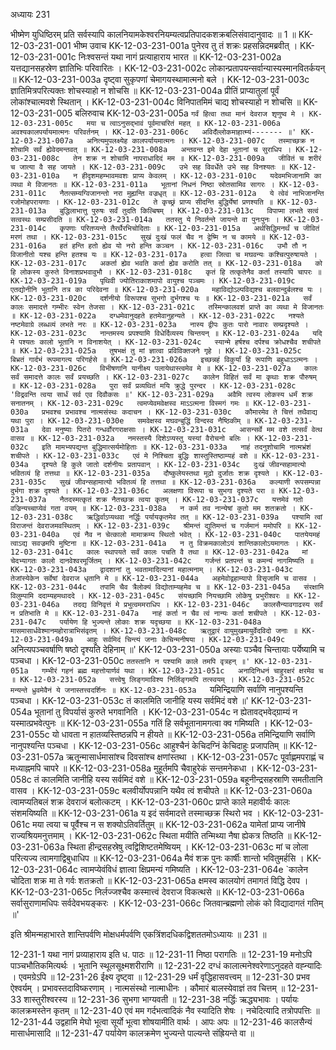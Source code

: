 अध्यायः 231

भीष्मेण युधिष्ठिरम् प्रति सर्वस्यापि कालनियामकेश्वरनियम्यत्वप्रतिपादकशक्रबलिसंवादानुवादः ॥ 1 ॥
KK-12-03-231-001	भीष्म उवाच 
KK-12-03-231-001a	पुनेरव तु तं शक्रः प्रहसन्निदमब्रवीत् ।
KK-12-03-231-001c	निःश्वसन्तं यथा नागं प्रत्याहाराय भारत ॥
KK-12-03-231-002a	यत्तद्यानसहस्रेण ज्ञातिभिः परिवारितः ।
KK-12-03-231-002c	लोकान्प्रतापयन्सर्वान्यास्यस्मानवितर्कयन् ॥
KK-12-03-231-003a	दृष्ट्वा सुकृपणां चेमागयस्थामात्मनो बले ।
KK-12-03-231-003c	ज्ञातिमित्रपरित्यक्तः शोचस्याहो न शोचसि ॥
KK-12-03-231-004a	प्रीतिं प्राप्यातुलां पूर्वं लोकांश्चात्मवशे स्थितान् ।
KK-12-03-231-004c	विनिपातमिमं चाद्य शोचस्याहो न शोचसि ॥
KK-12-03-231-005	बलिरुवाच 
KK-12-03-231-005a	`गर्वं हित्वा तथा मानं देवराज शृणुष्व मे ।
KK-12-03-231-005c	मया च त्वाऽनुसद्भावं पूर्वमाचरितं महत् ॥
KK-12-03-231-006a	अवश्यकालपर्यायमात्मनः परिवर्तनम् ।
KK-12-03-231-006c	अविदँल्लोकमाहात्म्यं------- ॥'
KK-12-03-231-007a	अनित्यमुपलक्ष्येह कालपर्यायमात्मनः ।
KK-12-03-231-007c	तस्माच्छक्र न शोचामि सर्वं ह्येवेदमन्तवत् ॥
KK-12-03-231-008a	अन्तवन्त इमे देहा भूतानां च सुराधिप ।
KK-12-03-231-008c	तेन शक्र न शोचामि नापराधादिदं मम ॥
KK-12-03-231-009a	जीवितं च शरीरं च जात्या वै सह जायते ।
KK-12-03-231-009c	उभे सह विवर्धेते उभे सह विनश्यतः ॥
KK-12-03-231-010a	न हीदृशमहम्भावमवशः प्राप्य केवलम् ।
KK-12-03-231-010c	यदेवमभिजानामि का व्यथा मे विजानतः ॥
KK-12-03-231-011a	भूतानां निधनं निष्ठा स्रोतसामिव सागरः ।
KK-12-03-231-011c	नैतत्सम्यग्विजानन्तो नरा मुह्यन्ति वज्रधृत् ॥
KK-12-03-231-012a	ये त्वेवं नाभिजानन्ति रजोमोहपरायणाः ।
KK-12-03-231-012c	ते कृच्छ्रं प्राप्य सीदन्ति बुद्धिर्येषां प्रणश्यति ॥
KK-12-03-231-013a	बुद्धिलाभात्तु पुरुषः सर्वं तुदति किल्बिषम् ।
KK-12-03-231-013c	विपाप्मा लभते सत्वं सत्वस्थः सम्प्रसीदति ॥
KK-12-03-231-014a	ततस्तु ये निवर्तन्ते जायन्ते वा पुनःपुनः ।
KK-12-03-231-014c	कृपणाः परितप्यन्ते तैरर्थैरभिचोदिताः ॥
KK-12-03-231-015a	अर्थसिद्धिमनर्थं च जीवितं मरणं तथा ।
KK-12-03-231-015c	सुखं दुःखं फलं चैव न द्वेष्मि न च कामये ॥
KK-12-03-231-016a	हतं हन्ति हतो ह्येव यो नरो हन्ति कञ्चन ।
KK-12-03-231-016c	उभौ तौ न विजानीतो यश्च हन्ति हतश्च यः ॥
KK-12-03-231-017a	हत्वा जित्वा च मघवन्यः कश्चित्पुरुषायते ।
KK-12-03-231-017c	अकर्ता ह्येव भवति कर्ता ह्येव करोति तत् ॥
KK-12-03-231-018a	को हि लोकस्य कुरुते विनाशप्रभवावुभौ ।
KK-12-03-231-018c	कृतं हि तत्कृतेनैव कर्ता तस्यापि चापरः ॥
KK-12-03-231-019a	पृथिवी ज्योतिराकाशमापो वायुश्च पञ्चमः ।
KK-12-03-231-019c	एतद्योनीनि भूतानि तत्र का परिदेवना ॥
KK-12-03-231-020a	महाविद्योऽल्पविद्यश्च बलवान्दुर्बलश्च यः ।
KK-12-03-231-020c	दर्शनीयो विरूपश्च सुभगो दुर्भगश्च यः ॥
KK-12-03-231-021a	सर्वं कालः समादत्ते गम्भीरः स्वेन तेजसा ।
KK-12-03-231-021c	तस्मिन्कालवशं प्राप्ते का व्यथा मे विजानतः ॥
KK-12-03-231-022a	दग्धमेवानुदहते हतमेवानुहन्यते ।
KK-12-03-231-022c	नश्यते नष्टमेवाग्रे लब्धव्यं लभते नरः ॥
KK-12-03-231-023a	नास्य द्वीपः कुतः पारो नावारः सम्प्रदृश्यते ।
KK-12-03-231-023c	नान्तमस्य प्रपश्यामि विधेर्दिव्यस्य चिन्तयन् ॥
KK-12-03-231-024a	यदि मे पश्यतः कालो भूतानि न विनाशयेत् ।
KK-12-03-231-024c	स्यान्मे हर्षश्च दर्पश्च क्रोधश्चैव शचीपते ॥
KK-12-03-231-025a	तुषभक्षं तु मां ज्ञात्वा प्रविविक्तजने गृहे ।
KK-12-03-231-025c	बिभ्रतं गार्दभं रूपमागत्य परिगर्हसे ॥
KK-12-03-231-026a	इच्छन्नहं विकुर्यां हि रूपाणि बहुधाऽऽत्मनः ।
KK-12-03-231-026c	विभीषणानि यानीक्ष्य पलायेथास्त्वमेव मे ॥
KK-12-03-231-027a	कालः सर्वं समादत्ते कालः सर्वं प्रयच्छति ।
KK-12-03-231-027c	कालेन विहितं सर्वं मा कृथाः शक्र पौरुषम् ॥
KK-12-03-231-028a	पुरा सर्वं प्रव्यथितं मयि क्रुद्धे पुरन्दर ।
KK-12-03-231-028c	'विद्रवन्ति त्वया सार्धं सर्व एव दिवौकसः ॥'
KK-12-03-231-029a	अवैमि त्वस्य लोकस्य धर्मं शक्र सनातनम् ।
KK-12-03-231-029c	त्वमप्येवमवेक्षस्व माऽऽत्मना विस्मगं गमः ॥
KK-12-03-231-030a	प्रभवश्च प्रभावश्च नात्मसंस्थः कदाचन ।
KK-12-03-231-030c	कौमारमेव ते चित्तं तथैवाद्य यथा पुरा ।
KK-12-03-231-030e	समवेक्षस्व मघवन्बुद्धिं विन्दस्व नैष्ठिकीम् ॥
KK-12-03-231-031a	देवा मनुष्याः पितरो गन्धर्वोरगराक्षसाः ।
KK-12-03-231-031c	आसन्सर्वे मम वशे तत्सर्वं वेत्थ वासव ॥
KK-12-03-231-032a	नमस्तस्यै दिशेऽप्यस्तु यस्यां वैरोचनो बलिः ।
KK-12-03-231-032c	इति मामभ्यपद्यन्त बुद्धिमात्सर्यमोहिताः ॥
KK-12-03-231-033a	नाहं तदनुशोचामि नात्मभ्रंशं शचीपते ।
KK-12-03-231-033c	एवं मे निश्चिता बुद्धिः शास्तुस्तिष्ठाम्यहं वशे ॥
KK-12-03-231-034a	दृश्यते हि कुले जातो दर्शनीयः प्रतापवान् ।
KK-12-03-231-034c	दुःखं जीवन्सहामात्यो भवितव्यं हि तत्तथा ॥
KK-12-03-231-035a	दौष्कुलेयस्तथा मूढो दुर्जातः शक्र दृश्यते ।
KK-12-03-231-035c	सुखं जीवन्सहामात्यो भवितव्यं हि तत्तथा ॥
KK-12-03-231-036a	कल्याणी रूपसम्पन्ना दुर्भगा शक्र दृश्यते ।
KK-12-03-231-036c	अलक्षणा विरूपा च सुभगा दृश्यते परा ॥
KK-12-03-231-037a	नैतदस्मत्कृतं शक्र नैतच्छक्र त्वया कृतम् ।
KK-12-03-231-037c	यत्तमेवं गतो वज्रिन्यच्चाप्येवं गता वयम् ॥
KK-12-03-231-038a	न कर्म तव नान्येषां कुतो मम शतक्रतो ।
KK-12-03-231-038c	ऋद्धिर्वाऽप्यथवा नर्द्धिः पर्यायकृतमेव तत् ॥
KK-12-03-231-039a	पश्यामि त्वां विराजन्तं देवराजमवस्थितम् ।
KK-12-03-231-039c	श्रीमन्तं द्युतिमन्तं च गर्जमानं ममोपरि ॥
KK-12-03-231-040a	एवं नैव न चेत्कालो मामाक्रम्य स्थितो भवेत् ।
KK-12-03-231-040c	पातयेयमहं त्वाऽद्य सवज्रमपि मुष्टिना ॥
KK-12-03-231-041a	न तु विक्रमकालोऽयं शान्तिकालोऽयमागतः ।
KK-12-03-231-041c	कालः स्थापयते सर्वं कालः पचति वै तथा ॥
KK-12-03-231-042a	मां चेदभ्यागतः कालो दानवेश्वरमूर्जितम् ।
KK-12-03-231-042c	गर्जन्तं प्रतपन्तं च कमन्यं नागमिष्यति ॥
KK-12-03-231-043a	द्वादशानां तु भवतामादित्यानां महात्मनाम् ।
KK-12-03-231-043c	तेजांस्येकेन सर्वेषां देवराज धृतानि मे ॥
KK-12-03-231-044a	अहमेवोद्वहाम्यापो विसृजामि च वासव ।
KK-12-03-231-044c	तपामि चैव त्रैलोक्यं विद्योताम्यहमेव च ॥
KK-12-03-231-045a	संरक्षामि विलुम्पामि ददाम्यहमथाददे ।
KK-12-03-231-045c	संयच्छामि नियच्छामि लोकेषु प्रभुरीश्वरः ॥
KK-12-03-231-046a	तदद्य विनिवृत्तं मे प्रभुत्वममराधिप ।
KK-12-03-231-046c	कालसैन्यावगाढस्य सर्वं न प्रतिभाति मे ॥
KK-12-03-231-047a	नाहं कर्ता न चैव त्वं नान्यः कर्ता शचीपते ।
KK-12-03-231-047c	पर्यायेण हि भुज्यन्ते लोकाः शक्र यदृच्छया ॥
KK-12-03-231-048a	मासमासार्धवेश्मानमहोरात्राभिसंवृतम् ।
KK-12-03-231-048c	ऋतुद्वारं वायुमुखमायुर्वेदविदो जनाः ॥
KK-12-03-231-049a	आहुः सर्वमिदं चिन्त्यं जनाः केचिन्मनीषया ।
KK-12-03-231-049c	`अनित्यपञ्चवर्षाणि षष्ठो दृश्यति देहिनाम् ॥'
KK-12-03-231-050a	अस्याः पञ्चैव चिन्तायाः पर्येष्यामि च पञ्चधा ।
KK-12-03-231-050c	`ततस्तानि न पश्यामि काले तमपि वृत्रहन् ॥'
KK-12-03-231-051a	गम्भीरं गहनं ब्रह्म महत्तोयार्णवं यथा ।
KK-12-03-231-051c	अनादिनिधनं चाहुरक्षरं क्षरमेव च ॥
KK-12-03-231-052a	सत्त्वेषु लिङ्गमाविश्य निर्लिङ्गमपि तत्स्वयम् ।
KK-12-03-231-052c	मन्यन्ते ध्रुवमेवैनं ये जनास्तत्त्वदर्शिनः ॥
KK-12-03-231-053a	`यमिन्द्रियाणि सर्वाणि नानुपश्यन्ति पञ्चधा ।
KK-12-03-231-053c	तं कालमिति जानीहि यस्य सर्वमिदं वशे ॥'
KK-12-03-231-054a	भूतानां तु विपर्यासं कुरुते भगवानिति ।
KK-12-03-231-054c	न ह्येतावद्भवेद्ग्राम्यं न यस्मात्प्रभवेत्पुनः ॥
KK-12-03-231-055a	गतिं हि सर्वभूतानामगत्वा क्व गमिष्यति ।
KK-12-03-231-055c	यो धावता न हातव्यस्तिष्ठन्नपि न हीयते ॥
KK-12-03-231-056a	तमिन्द्रियाणि सर्वाणि नानुपश्यन्ति पञ्चधा ।
KK-12-03-231-056c	आहुश्चैनं केचिदग्निं केचिदाहुः प्रजापतिम् ॥
KK-12-03-231-057a	ऋतून्मासार्धमासांश्च दिवसांश्च क्षणांस्तथा ।
KK-12-03-231-057c	पूर्वाह्णमपराह्णं च मध्याह्नमपि चापरे ॥
KK-12-03-231-058a	मुहूर्तमपि चैवाहुरेकं सन्तमनेकधा ।
KK-12-03-231-058c	तं कालमिति जानीहि यस्य सर्वमिदं वशे ॥
KK-12-03-231-059a	बहूनीन्द्रसहस्राणि समतीतानि वासव ।
KK-12-03-231-059c	बलवीर्योपपन्नानि यथैव त्वं शचीपते ॥
KK-12-03-231-060a	त्वामप्यतिबलं शक्र देवराजं बलोत्कटम् ।
KK-12-03-231-060c	प्राप्ते काले महावीर्यः कालः संशमयिष्यति ॥
KK-12-03-231-061a	य इदं सर्वमादत्ते तस्माच्छक्र स्थिरो भव ।
KK-12-03-231-061c	मया त्वया च पूर्वैश्च न स शक्योऽतिवर्तितुम् ॥
KK-12-03-231-062a	यामेतां प्राप्य जानीषे राज्यश्रियमनुत्तमाम् ।
KK-12-03-231-062c	स्थिता मयीति तन्मिथ्या नैषा ह्येकत्र तिष्ठति ॥
KK-12-03-231-063a	स्थिता हीन्द्रसहस्रेषु त्वद्विशिष्टतमेष्वियम् ।
KK-12-03-231-063c	मां च लोला परित्यज्य त्वामगाद्विबुधाधिप ॥
KK-12-03-231-064a	मैवं शक्र पुनः कार्षीः शान्तो भवितुमर्हसि ।
KK-12-03-231-064c	त्वामप्येवंविधं ज्ञात्वा क्षिप्रमन्यं गमिष्यति ।
KK-12-03-231-064e	`कालेन चोदिता शक्र मा ते गर्वः शतक्रतो ॥
KK-12-03-231-065a	क्षमस्व कालयोगं तमागतं विद्धि देवप ।
KK-12-03-231-065c	निर्लज्जश्चैव कस्मात्त्वं देवराज विकत्थसे ॥
KK-12-03-231-066a	सर्वासुराणामधिपः सर्वदेवभयङ्करः ।
KK-12-03-231-066c	जितवान्ब्रह्मणो लोकं को विद्यादागतं गतिम् ॥' 

इति श्रीमन्महाभारते शान्तिपर्वणि मोक्षधर्मपर्वणि एकत्रिंशदधिकद्विशततमोऽध्यायः ॥ 231 ॥

12-231-1 यथा नागं प्रव्याहाराय इति ध. पाठः ॥ 12-231-11 निष्ठा परागतिः ॥ 12-231-19 मनोऽपि पाञ्चभौतिकमित्यर्थः । भूतानि स्थूलसूक्ष्मशरीराणि ॥ 12-231-22 दग्धं कालात्मनेश्वरेणाऽनुदहते वह्न्यादिः । एवमग्रेऽपि ॥ 12-231-26 ईक्ष्य दृष्ट्वा ॥ 12-231-29 धर्मं वृद्धिहासवत्त्वम् ॥ 12-231-30 प्रभव ऐश्वर्यम् । प्रभावस्तदाविष्करणाम् । नात्मसंस्थो नात्माधीनः । कौमारं बालस्येवाज्ञं तव चित्तम् ॥ 12-231-33 शास्तुरीश्वरस्य ॥ 12-231-36 सुभगा भाग्यवती ॥ 12-231-38 नर्द्धिः ऋद्ध्यभावः । पर्यायः कालक्रमस्तेन कृतम् ॥ 12-231-40 एवं मम गर्दभत्वादिकं नैव स्यादिति शेषः । नचेदित्यादि तत्रोपपत्तिः ॥ 12-231-44 उद्वहामि मेघो भूत्वा सूर्यो भूत्वा शोषयामीति वार्थः । आपः अपः ॥ 12-231-46 कालसैन्यं मासार्धमासादि ॥ 12-231-47 पर्यायेण कालक्रमेण भुज्यन्ते पाल्यन्ते संह्रियन्ते वा ॥
